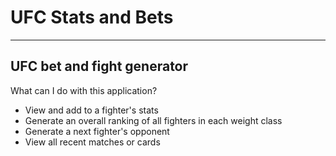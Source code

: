 # UFC Stats and Bets

---

## UFC bet and fight generator

What can I do with this application?
- View and add to a fighter's stats
- Generate an overall ranking of all fighters in each weight class
- Generate a next fighter's opponent
- View all recent matches or cards
